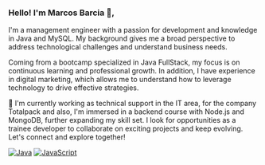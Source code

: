 ### Hello! I'm Marcos Barcia 👋, 

I'm a management engineer with a passion for development and knowledge in Java and MySQL. My background gives me a broad perspective to address technological challenges and understand business needs.

Coming from a bootcamp specialized in Java FullStack, my focus is on continuous learning and professional growth. In addition, I have experience in digital marketing, which allows me to understand how to leverage technology to drive effective strategies.

🔭 I'm currently working as technical support in the IT area, for the company Totalpack and also, I'm immersed in a backend course with Node.js and MongoDB, further expanding my skill set. I look for opportunities as a trainee developer to collaborate on exciting projects and keep evolving. Let's connect and explore together!

[![Java](https://img.shields.io/badge/Java-007396?style=for-the-badge&logo=java&logoColor=white&labelColor=101010)]()
[![JavaScript](https://img.shields.io/badge/JavaScript-F7DF1E?style=for-the-badge&logo=javascript&logoColor=white&labelColor=101010)]()

 





